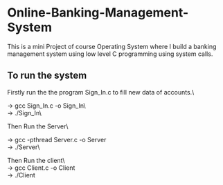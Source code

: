# Online-Banking-Management-System
This is a mini Project of course Operating System where I build a banking management system using low level C programming using system calls.


## To run the system

Firstly run the the program Sign_In.c to fill new data of accounts.\

-> gcc Sign_In.c -o Sign_In\  
-> ./Sign_In\

Then Run the Server\  

-> gcc -pthread Server.c -o Server  \
-> ./Server\

Then Run the client\  
-> gcc Client.c -o Client  
-> ./Client
